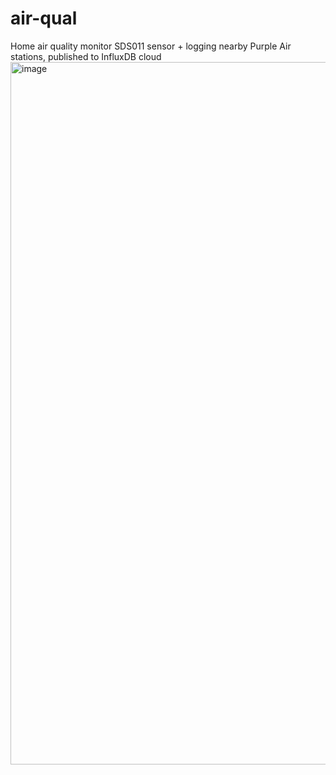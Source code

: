 # air-qual
Home air quality monitor SDS011 sensor + logging nearby Purple Air stations, published to InfluxDB cloud
<img width="1124" alt="image" src="https://user-images.githubusercontent.com/64947225/94303951-8f386f00-ff23-11ea-9392-c763407e22a2.png">
